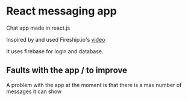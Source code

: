 # React messaging app
Chat app made in react.js

Inspired by and used Fireship.io's [video](https://www.youtube.com/watch?v=zQyrwxMPm88)

It uses firebase for login and database. 

## Faults with the app / to improve

A problem with the app at the moment is that there is a max number of messages it can show

